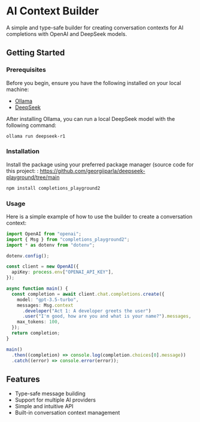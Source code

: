# AI Context Builder

A simple and type-safe builder for creating conversation contexts for AI completions with OpenAI and DeepSeek models.

## Getting Started

### Prerequisites

Before you begin, ensure you have the following installed on your local machine:

- [Ollama](https://ollama.com/download)
- [DeepSeek](https://ollama.com/library/deepseek-coder)

After installing Ollama, you can run a local DeepSeek model with the following command:

```bash
ollama run deepseek-r1
```

### Installation

Install the package using your preferred package manager (source code for this project: :
https://github.com/georgiiparla/deepseek-playground/tree/main
```bash
npm install completions_playground2
```

### Usage

Here is a simple example of how to use the builder to create a conversation context:

```typescript
import OpenAI from "openai";
import { Msg } from "completions_playground2";
import * as dotenv from "dotenv";

dotenv.config();

const client = new OpenAI({
  apiKey: process.env["OPENAI_API_KEY"],
});

async function main() {
  const completion = await client.chat.completions.create({
    model: "gpt-3.5-turbo",
    messages: Msg.context
      .developer("Act 1: A developer greets the user")
      .user("I'm good, how are you and what is your name?").messages,
    max_tokens: 100,
  });
  return completion;
}

main()
  .then((completion) => console.log(completion.choices[0].message))
  .catch((error) => console.error(error));
```

## Features

- Type-safe message building
- Support for multiple AI providers
- Simple and intuitive API
- Built-in conversation context management
